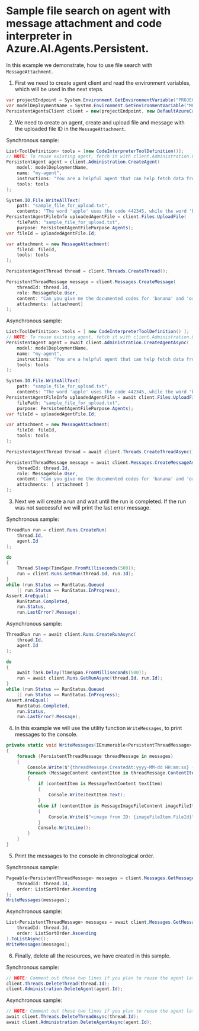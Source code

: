 # Sample file search on agent with message attachment and code interpreter in Azure.AI.Agents.Persistent.

In this example we demonstrate, how to use file search with `MessageAttachment`.

1. First we need to create agent client and read the environment variables, which will be used in the next steps.
```C# Snippet:AgentsCodeInterpreterFileAttachment_CreateClient
var projectEndpoint = System.Environment.GetEnvironmentVariable("PROJECT_ENDPOINT");
var modelDeploymentName = System.Environment.GetEnvironmentVariable("MODEL_DEPLOYMENT_NAME");
PersistentAgentsClient client = new(projectEndpoint, new DefaultAzureCredential());
```

2. We need to create an agent, create and upload file and message with the uploaded file ID in the `MessageAttachment`.

Synchronous sample:
```C# Snippet:AgentsCreateAgentWithInterpreterToolSync
List<ToolDefinition> tools = [new CodeInterpreterToolDefinition()];
// NOTE: To reuse existing agent, fetch it with client.Administration.GetAgent(agentId)
PersistentAgent agent = client.Administration.CreateAgent(
    model: modelDeploymentName,
    name: "my-agent",
    instructions: "You are a helpful agent that can help fetch data from files you know about.",
    tools: tools
);

System.IO.File.WriteAllText(
    path: "sample_file_for_upload.txt",
    contents: "The word 'apple' uses the code 442345, while the word 'banana' uses the code 673457.");
PersistentAgentFileInfo uploadedAgentFile = client.Files.UploadFile(
    filePath: "sample_file_for_upload.txt",
    purpose: PersistentAgentFilePurpose.Agents);
var fileId = uploadedAgentFile.Id;

var attachment = new MessageAttachment(
    fileId: fileId,
    tools: tools
);

PersistentAgentThread thread = client.Threads.CreateThread();

PersistentThreadMessage message = client.Messages.CreateMessage(
    threadId: thread.Id,
    role: MessageRole.User,
    content: "Can you give me the documented codes for 'banana' and 'orange'?",
    attachments: [attachment]
);
```

Asynchronous sample:
```C# Snippet:AgentsCreateAgentWithInterpreterTool
List<ToolDefinition> tools = [ new CodeInterpreterToolDefinition() ];
// NOTE: To reuse existing agent, fetch it with client.Administration.GetAgent(agentId)
PersistentAgent agent = await client.Administration.CreateAgentAsync(
    model: modelDeploymentName,
    name: "my-agent",
    instructions: "You are a helpful agent that can help fetch data from files you know about.",
    tools: tools
);

System.IO.File.WriteAllText(
    path: "sample_file_for_upload.txt",
    contents: "The word 'apple' uses the code 442345, while the word 'banana' uses the code 673457.");
PersistentAgentFileInfo uploadedAgentFile = await client.Files.UploadFileAsync(
    filePath: "sample_file_for_upload.txt",
    purpose: PersistentAgentFilePurpose.Agents);
var fileId = uploadedAgentFile.Id;

var attachment = new MessageAttachment(
    fileId: fileId,
    tools: tools
);

PersistentAgentThread thread = await client.Threads.CreateThreadAsync();

PersistentThreadMessage message = await client.Messages.CreateMessageAsync(
    threadId: thread.Id,
    role: MessageRole.User,
    content: "Can you give me the documented codes for 'banana' and 'orange'?",
    attachments: [ attachment ]
);
```

3. Next we will create a run and wait until the run is completed. If the run was not successful we will print the last error message.

Synchronous sample:
```C# Snippet:AgentsCodeInterpreterFileAttachmentSync_CreateRun
ThreadRun run = client.Runs.CreateRun(
    thread.Id,
    agent.Id
);

do
{
    Thread.Sleep(TimeSpan.FromMilliseconds(500));
    run = client.Runs.GetRun(thread.Id, run.Id);
}
while (run.Status == RunStatus.Queued
    || run.Status == RunStatus.InProgress);
Assert.AreEqual(
    RunStatus.Completed,
    run.Status,
    run.LastError?.Message);
```

Asynchronous sample:
```C# Snippet:AgentsCodeInterpreterFileAttachment_CreateRun
ThreadRun run = await client.Runs.CreateRunAsync(
    thread.Id,
    agent.Id
);

do
{
    await Task.Delay(TimeSpan.FromMilliseconds(500));
    run = await client.Runs.GetRunAsync(thread.Id, run.Id);
}
while (run.Status == RunStatus.Queued
    || run.Status == RunStatus.InProgress);
Assert.AreEqual(
    RunStatus.Completed,
    run.Status,
    run.LastError?.Message);
```

4. In this example we will use the utility function `WriteMessages`, to print messages to the console.
```C# Snippet:AgentsCodeInterpreterFileAttachment_Print
private static void WriteMessages(IEnumerable<PersistentThreadMessage> messages)
{
    foreach (PersistentThreadMessage threadMessage in messages)
    {
        Console.Write($"{threadMessage.CreatedAt:yyyy-MM-dd HH:mm:ss} - {threadMessage.Role,10}: ");
        foreach (MessageContent contentItem in threadMessage.ContentItems)
        {
            if (contentItem is MessageTextContent textItem)
            {
                Console.Write(textItem.Text);
            }
            else if (contentItem is MessageImageFileContent imageFileItem)
            {
                Console.Write($"<image from ID: {imageFileItem.FileId}");
            }
            Console.WriteLine();
        }
    }
}
```

5. Print the messages to the console in chronological order.

Synchronous sample:
```C# Snippet:AgentsCodeInterpreterFileAttachmentSync_PrintMessages
Pageable<PersistentThreadMessage> messages = client.Messages.GetMessages(
    threadId: thread.Id,
    order: ListSortOrder.Ascending
);
WriteMessages(messages);
```

Asynchronous sample:
```C# Snippet:AgentsCodeInterpreterFileAttachment_PrintMessages
List<PersistentThreadMessage> messages = await client.Messages.GetMessagesAsync(
    threadId: thread.Id,
    order: ListSortOrder.Ascending
).ToListAsync();
WriteMessages(messages);
```

6. Finally, delete all the resources, we have created in this sample.

Synchronous sample:
```C# Snippet:AgentsCodeInterpreterFileAttachmentSync_Cleanup
// NOTE: Comment out these two lines if you plan to reuse the agent later.
client.Threads.DeleteThread(thread.Id);
client.Administration.DeleteAgent(agent.Id);
```

Asynchronous sample:
```C# Snippet:AgentsCodeInterpreterFileAttachment_Cleanup
// NOTE: Comment out these two lines if you plan to reuse the agent later.
await client.Threads.DeleteThreadAsync(thread.Id);
await client.Administration.DeleteAgentAsync(agent.Id);
```

